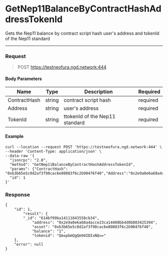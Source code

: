 # GetNep11BalanceByContractHashAddressTokenId
Gets the Nep11 balance by contract script hash user's address and tokenId of the Nep11 standard
<hr>

### Request

> POST https://testneofura.ngd.network:444

#### Body Parameters

|    Name    | Type | Description | Required |
| ---------- | --- |    ------    | ----|
| ContractHash     | string| contract script hash| required|
| Address    | string|  user's address| required|
| TokenId    | string|  ttokenId of the Nep11 standard| required |


#### Example
```
curl --location --request POST 'https://testneofura.ngd.network:444' \
--header 'Content-Type: application/json' \
--data-raw '{
  "jsonrpc": "2.0",
  "method": "GetNep11BalanceByContractHashAddressTokenId",
  "params": {"ContractHash": "0xb3b65e5c0d2af3f98cac6e80083f6c2b90476f40","Address":"0x2e9a0e6a68a4acce23ca14408bb4d0b803425394","tokenId":"QmxpbmQgQm94IDIxNQ=="},
  "id": 1
}'
```
### Response
```json5
{
    "id": 1,
        "result": {
        "_id": "614bf99ba14111843558cb34",
            "address": "0x2e9a0e6a68a4acce23ca14408bb4d0b803425394",
            "asset": "0xb3b65e5c0d2af3f98cac6e80083f6c2b90476f40",
            "balance": "1",
            "tokenid": "QmxpbmQgQm94IDIxNQ=="
    },
    "error": null
}
```
